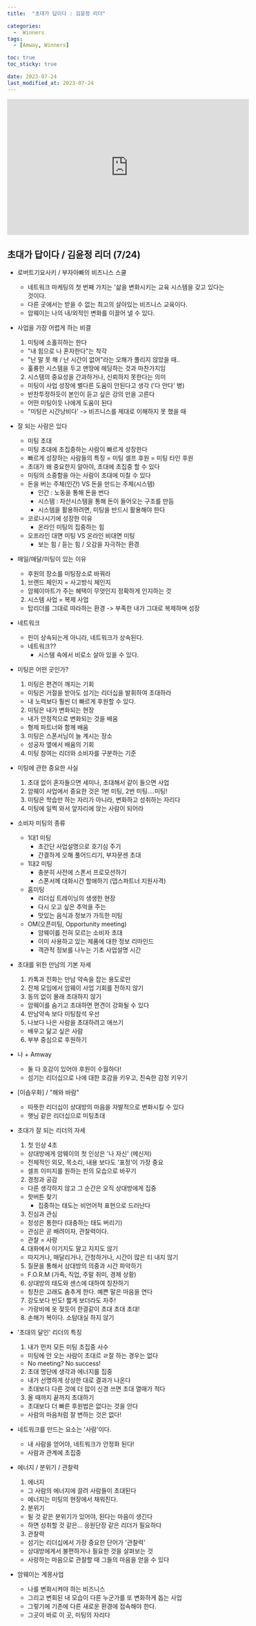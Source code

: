 ```yaml
---
title:  "초대가 답이다 : 김윤정 리더" 

categories:
  -  Winners
tags:
  - [Amway, Winners]

toc: true
toc_sticky: true

date: 2023-07-24
last_modified_at: 2023-07-24
---
```


<iframe width="560" height="315" src="https://www.youtube.com/embed/6tkqZg-0PTU" title="YouTube video player" frameborder="0" allow="accelerometer; autoplay; clipboard-write; encrypted-media; gyroscope; picture-in-picture; web-share" allowfullscreen></iframe>


## 초대가 답이다 / 김윤정 리더 (7/24)

+ 로버트기요사키 / 부자아빠의 비즈니스 스쿨
  - 네트워크 마케팅의 첫 번째 가치는 '삶을 변화시키는 교육 시스템을 갖고 있다는 것이다.
  - 다른 곳에서는 받을 수 없는 최고의 살아있는 비즈니스 교육이다.
  - 암웨이는 나의 내/외적인 변화를 이끌어 낼 수 있다.

+ 사업을 가장 어렵게 하는 비결
  1. 미팅에 소홀히하는 한다
    - "내 힘으로 나 혼자한다"는 착각
    - "난 말 못 해 / 난 시간이 없어"라는 오해가 풀리지 않았을 때..
    - 훌륭한 시스템을 두고 맨땅에 헤딩하는 것과 마찬가지임
  2. 시스템의 중요성을 간과하거나, 신뢰하지 못한다는 의미
    - 미팅이 사업 성장에 별다른 도움이 안된다고 생각 ('다 안다' 병)
    - 반찬투정하듯이 본인이 듣고 싶은 강의 만을 고른다
    - 어떤 미팅이듯 나에게 도움이 된다
    - "미팅은 시간낭비다' -> 비즈니스를 제대로 이해하지 못 했을 때

+ 잘 되는 사람은 있다
  - 미팅 초대
  - 미팅 초대에 초집중하는 사람이 빠르게 성장한다
  - 빠르게 성장하는 사람들의 특징 = 미팅 셀프 후원 = 미팅 타인 후원
  - 초대가 왜 중요한지 알아야, 초대에 초집중 할 수 있다
  - 미팅의 소중함을 아는 사람이 초대에 미칠 수 있다
  - 돈을 버는 주체(인간) VS 돈을 만드는 주체(시스템)
    - 인간 : 노동을 통해 돈을 번다
    - 시스템 : 자산시스템을 통해 돈이 들어오는 구조를 만듬
    - 시스템을 활용하려면, 미팅을 반드시 활용해야 한다
  - 코로나시기에 성장한 이유
    - 온라인 미팅의 집중하는 힘
  - 오프라인 대면 미팅 VS 온라인 비대면 미팅
    - 보는 힘 / 듣는 힘 / 오감을 자극하는 환경

+ 매일/매달/미팅이 있는 이유
  - 후원의 장소를 미팅장소로 바꿔라
  1. 브랜드 체인지 = 사고방식 체인지
    - 암웨이마트가 주는 혜택이 무엇인지 정확하게 인지하는 것
  2. 시스템 사업 = 복제 사업
    - 탑리더를 그대로 따라하는 환경 -> 부족한 내가 그대로 복제하며 성장

+ 네트워크
  - 핀이 상속되는게 아니라, 네트워크가 상속된다.
  - 네트워크??
    - 시스템 속에서 비로소 살아 있을 수 있다.

+ 미팅은 어떤 곳인가?
  1. 미팅은 편견이 깨지는 기회
    - 미팅은 거절을 받아도 섬기는 리더십을 발휘하여 초대하라
    - 내 노력보다 훨씬 더 빠르게 후원할 수 있다.
  2. 미팅은 내가 변화되는 현장
    - 내가 안정적으로 변화되는 것을 배움
    - 형제 파트너와 함께 배움
  3. 미팅은 스폰서님이 늘 계시는 장소
    - 성공자 옆에서 배움의 기회
  4. 미팅 참여는 리더와 소비자를 구분하는 기준

+ 미팅에 관한 중요한 사실
  1. 초대 없이 혼자들으면 세미나, 초대해서 같이 들으면 사업
  2. 암웨이 사업에서 중요한 것은 1번 미팅, 2번 미팅....미팅!
  3. 미팅은 학습만 하는 자리가 아니라, 변화하고 성취하는 자리다
  4. 미팅에 일찍 와서 앞자리에 앉는 사람이 되어라

+ 소비자 미팅의 종류
  - 1대1 미팅
    - 초간단 사업설명으로 호기심 주기
    - 간결하게 오해 풀어드리기, 부자문센 초대
  - 1대2 미팅
    - 충분히 사전에 스폰서 프로모션하기
    - 스폰서께 대화시간 할애하기 (뎁스파트너 지원사격)
  - 홈미팅
    - 리더십 트레이닝의 생생한 현장
    - 다시 오고 싶은 추억을 주는
    - 맛있는 음식과 정보가 가득한 미팅
  - OM(오픈미팅, Opportunity meeting)
    - 암웨이를 전혀 모르는 소비자 초대
    - 이미 사용하고 있는 제품에 대한 정보 리마인드
    - 객관적 정보를 나누는 기초 사업설명 시간

+ 초대를 위한 만남의 기본 자세
  1. 카톡과 전화는 만남 약속을 잡는 용도로만
  2. 잔체 모임에서 암웨이 사업 기회를 전하지 않기
  3. 동의 없이 몰래 초대하지 않기
    - 암웨이를 숨기고 초대하면 편견이 강화될 수 있다
  4. 만남약속 보다 미팅참석 우선
  5. 나보다 나은 사람을 초대하려고 애쓰기
    - 배우고 닮고 싶은 사람
  6. 부부 중심으로 후원하기

+ 나 + Amway
  - 둘 다 호감이 있어야 후원이 수월하다!
  - 섬기는 리더십으로 나에 대한 호감을 키우고, 친숙한 감정 키우기

+ [이솝우화] / "해와 바람"
  - 따뜻한 리더십이 상대방의 마음을 자발적으로 변화시킬 수 있다
  - 햇님 같은 리더십으로 미팅초대

+ 초대가 잘 되는 리더의 자세
  1. 첫 인상 4초
    - 상대방에게 암웨이의 첫 인상은 '나 자신' (메신저)
    - 전체적인 외모, 목소리, 내용 보다도 '표정'이 가장 중요
    - 셀프 이미지를 원하는 핀의 모습으로 바꾸기
  2. 경청과 공감
    - 다른 생각하지 않고 그 순간은 오직 상대방에게 집중
    - 핫버튼 찾기
      - 집중하는 태도는 비언어적 표현으로 드러난다
  3. 진심과 관심
    - 정성은 통한다 (대충하는 태도 버리기)
    - 관심은 곧 배려이자, 관찰력이다.
    - 관찰 = 사랑
  4. 대화에서 이기지도 말고 지지도 않기
    - 따지거나, 매달리거나, 간청하거나, 시간이 많은 티 내지 않기
  5. 질문을 통해서 상대방의 의중과 시간 파악하기
    - F.O.R.M (가족, 직업, 주말 취미, 경제 상황)
  6. 상대방의 태도와 센스에 대하여 칭찬하기
    - 칭찬은 고래도 춤추게 한다. 예쁜 말은 마음을 연다
  7. 강도보다 빈도! 짧게 보더라도 자주!
    - 가랑비에 옷 젖듯이 한결같이 초대 초대 초대!
  8. 손해가 복이다. 소탐대실 하지 않기

+ '초대의 달인' 리더의 특징
  1. 내가 먼저 모든 미팅 초집중 사수
    - 미팅에 안 오는 사람이 초대르 ㄹ잘 하는 경우는 없다
    - No meeting? No success!
  2. 초대 명단에 생각과 에너지를 집중
    - 내가 선명하게 상상한 대로 결과가 나온다
    - 초대보다 다른 것에 더 많이 신경 쓰면 초대 열매가 적다
  3. 올 때까지 끝까지 초대하기
    - 초대보다 더 빠른 후원법은 없다는 것을 안다
    - 사람의 마음처럼 잘 변하는 것은 없다!

+ 네트워크를 만드는 요소는 '사람'이다.
  - 내 사람을 얻어야, 네트워크가 안정화 된다!
  - 사람과 관계에 초집중

+ 에너지 / 분위기 / 관찰력
  1. 에너지
    - 그 사람의 에너지에 끌려 사람들이 초대된다
    - 에너지는 미팅의 현장에서 채워진다.
  2. 분위기
    - 될 것 같은 분위기가 있어야, 된다는 마음이 생긴다
    - 하면 성취할 것 같은... 응원단장 같은 리더가 필요하다
  3. 관찰력
    - 섬기는 리더십에서 가장 중요한 단어가 '관찰력'
    - 상대방에게서 불편하거나 필요한 것을 살펴보는 것
    - 사랑하는 마음으로 관찰할 때 그들의 마음을 얻을 수 있다

+ 암웨이는 계몽사업
  - 나를 변화시켜야 하는 비즈니스
  - 그리고 변회된 내 모습이 다른 누군가를 또 변화하게 돕는 사업
  - 그렇기에 기존에 다른 새로운 환경에 접속해야 한다.
  - 그곳이 바로 이 곳, 미팅의 자리다